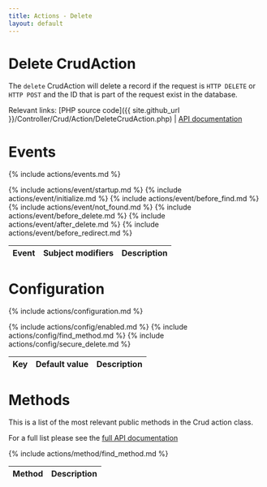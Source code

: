 ```yaml
---
title: Actions - Delete
layout: default
---
```


# Delete CrudAction

The `delete` CrudAction will delete a record if the request is `HTTP DELETE` or `HTTP POST` and the
ID that is part of the request exist in the database.

Relevant links:
	[PHP source code]({{ site.github_url }}/Controller/Crud/Action/DeleteCrudAction.php)
	|
	[API documentation]({{site.site}}/crud/api/develop/class-DeleteCrudAction.html)


# Events

{% include actions/events.md %}

<table class="table">
<thead>
	<tr>
		<th>Event</th>
		<th>Subject modifiers</th>
		<th>Description</th>
	</tr>
</thead>
<tbody>
	{% include actions/event/startup.md %}
	{% include actions/event/initialize.md %}
	{% include actions/event/before_find.md %}
	{% include actions/event/not_found.md %}
	{% include actions/event/before_delete.md %}
	{% include actions/event/after_delete.md %}
	{% include actions/event/before_redirect.md %}
</tbody>
</table>

# Configuration

{% include actions/configuration.md %}

<table class="table">
<thead>
	<tr>
		<th>Key</th>
		<th>Default value</th>
		<th>Description</th>
	</tr>
</thead>
<tbody>
	{% include actions/config/enabled.md %}
	{% include actions/config/find_method.md %}
	{% include actions/config/secure_delete.md %}
</tbody>
</table>

# Methods

This is a list of the most relevant public methods in the Crud action class.

For a full list please see the [full API documentation]({{site.api_url}}/class-DeleteCrudAction.html)

<table class="table">
<thead>
	<tr>
		<th>Method</th>
		<th>Description</th>
	</tr>
</thead>
<tbody>
	{% include actions/method/find_method.md %}
</tbody>
</table>
